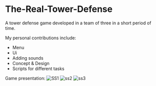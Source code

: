 # The-Real-Tower-Defense

A tower defense game developed in a team of three in a short period of time.

My personal contributions include:
- Menu
- Ui
- Adding sounds
- Concept & Design
- Scripts for different tasks

Game presentation:
![SS1](https://user-images.githubusercontent.com/74200190/132863828-a6bed051-96b8-4497-af56-840e92825e50.png)
![ss2](https://user-images.githubusercontent.com/74200190/132863831-f11ab737-2c5f-4f46-8cf8-ae11a7968557.png)
![ss3](https://user-images.githubusercontent.com/74200190/132863833-485db07b-8c78-4e18-9d39-2c459541f512.png)
